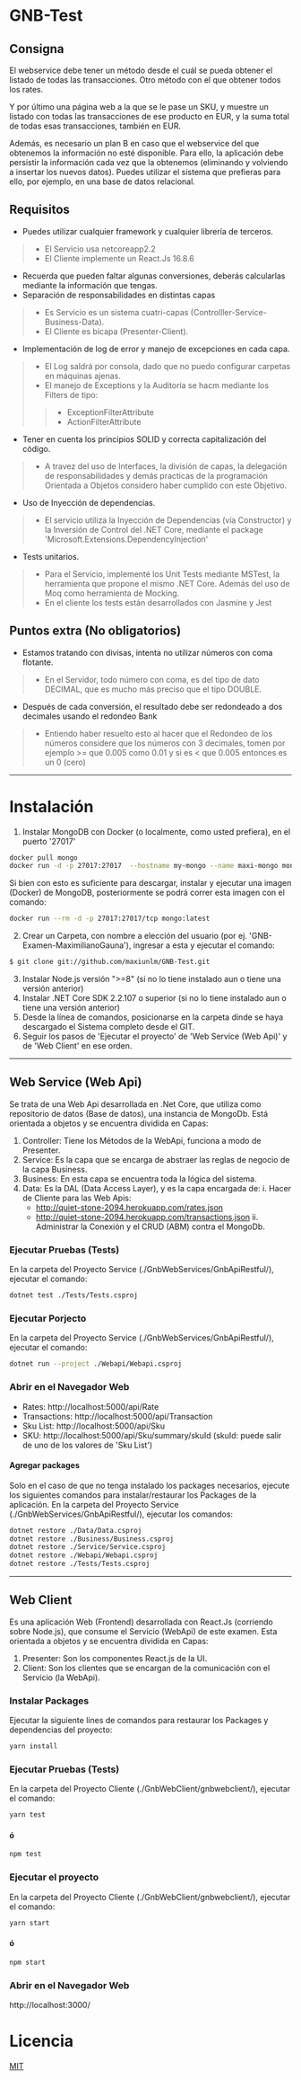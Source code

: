 # GNB-Test
## Consigna

El webservice debe tener un método desde el cuál se pueda obtener el listado de todas las transacciones. Otro método con el que obtener todos los rates.

Y por último una página web a la que se le pase un SKU, y muestre un listado con todas las transacciones de ese producto en EUR, y la suma total de todas esas transacciones, también en EUR.

Además, es necesario un plan B en caso que el webservice del que obtenemos la información no esté disponible. Para ello, la aplicación debe persistir la información cada vez que la obtenemos (eliminando y volviendo a insertar los nuevos datos). Puedes utilizar el sistema que prefieras para ello, por ejemplo, en una base de datos relacional.

## Requisitos

 * Puedes utilizar cualquier framework y cualquier librería de terceros.
  >* El Servicio usa netcoreapp2.2
  >* El Cliente implemente un React.Js 16.8.6 
 * Recuerda que pueden faltar algunas conversiones, deberás calcularlas mediante la información que tengas.
 * Separación de responsabilidades en distintas capas
  >* Es Servicio  es un sistema cuatri-capas (Controlller-Service-Business-Data).
  >* El Cliente es bicapa (Presenter-Client).
 * Implementación de log de error y manejo de excepciones en cada capa.
  >* El Log saldrá por consola, dado que no puedo configurar carpetas en máquinas ajenas.
  >* El manejo de Exceptions y la Auditoría se hacm mediante los Filters de tipo:
  >>* ExceptionFilterAttribute
  >>* ActionFilterAttribute
 * Tener en cuenta los principios SOLID y correcta capitalización del código.
  >* A travez del uso de Interfaces, la división de capas, la delegación de responsabilidades y demás practicas de la programación Orientada a Objetos considero haber cumplido con este Objetivo.
 * Uso de Inyección de dependencias.
  >* El servicio utiliza la Inyección de Dependencias (vía Constructor) y la Inversión de Control del .NET Core, mediante el package 'Microsoft.Extensions.DependencyInjection'
 * Tests unitarios.
  >* Para el Servicio, implementé los Unit Tests mediante MSTest, la herramienta que propone el mismo .NET Core. Además del uso de Moq como herramienta de Mocking.
  >* En el cliente los tests están desarrollados con Jasmine y Jest  

## Puntos extra (No obligatorios)

 * Estamos tratando con divisas, intenta no utilizar números con coma flotante.
  >* En el Servidor, todo número con coma, es del tipo de dato DECIMAL, que es mucho más preciso que el tipo DOUBLE.
 * Después de cada conversión, el resultado debe ser redondeado a dos decimales usando el redondeo Bank
  >* Entiendo haber resuelto esto al hacer que el Redondeo de los números considere que los números con 3 decimales, tomen por ejemplo >= que 0.005 como 0.01 y si es < que 0.005 entonces es un 0 (cero)

--------------------------------------------------------------------------------------------------------------------

# Instalación

 1. Instalar MongoDB con Docker (o localmente, como usted prefiera), en el puerto '27017'
```bash
docker pull mongo
docker run -d -p 27017:27017  --hostname my-mongo --name maxi-mongo mongo
```

Si bien con esto  es suficiente para descargar, instalar y ejecutar una imagen (Docker) de MongoDB, posteriormente se podrá correr esta imagen con el comando:

```bash
docker run --rm -d -p 27017:27017/tcp mongo:latest
```

 2. Crear un Carpeta, con nombre a elección del usuario (por ej. 'GNB-Examen-MaximilianoGauna'), ingresar a esta y ejecutar el comando:
```bash
$ git clone git://github.com/maxiunlm/GNB-Test.git
```
 3. Instalar Node.js versión ">=8" (si no lo tiene instalado aun o tiene una versión anterior)
 4. Instalar .NET Core SDK 2.2.107 o superior (si no lo tiene instalado aun o tiene una versión anterior)
 5. Desde la línea de comandos, posicionarse en la carpeta dinde se haya descargado el Sistema completo desde el GIT.
 6. Seguir los pasos de 'Ejecutar el proyecto' de 'Web Service (Web Api)' y de 'Web Client' en ese orden.

----------------------------------------------------------------------------------------------------------

## Web Service (Web Api)

Se trata de una Web Api desarrollada en .Net Core, que utiliza como repositorio de datos (Base de datos), una instancia de MongoDb.
Está orientada a objetos y se encuentra dividida en Capas:
 1. Controller: Tiene los Métodos de la WebApi, funciona a modo de Presenter.
 2. Service: Es la capa que se encarga de abstraer las reglas de negocio de la capa Business.
 3. Business: En esta capa se encuentra toda la lógica del sistema.
 4. Data: Es la DAL (Data Access Layer), y es la capa encargada de:
  i. Hacer de Cliente para las Web Apis:
    * http://quiet-stone-2094.herokuapp.com/rates.json
    * http://quiet-stone-2094.herokuapp.com/transactions.json
  ii. Administrar la Conexión y el CRUD (ABM) contra el MongoDb.

### Ejecutar Pruebas (Tests)
En la carpeta del Proyecto Service (./GnbWebServices/GnbApiRestful/), ejecutar el comando:

```bash
dotnet test ./Tests/Tests.csproj
```
 
### Ejecutar Porjecto
En la carpeta del Proyecto Service (./GnbWebServices/GnbApiRestful/), ejecutar el comando:

```bash
dotnet run --project ./Webapi/Webapi.csproj
```

### Abrir en el Navegador Web
  * Rates: http://localhost:5000/api/Rate
  * Transactions: http://localhost:5000/api/Transaction
  * Sku List: http://localhost:5000/api/Sku
  * SKU: http://localhost:5000/api/Sku/summary/skuId (skuId: puede salir de uno de los valores de 'Sku List')
  
#### Agregar packages
Solo en el caso de que no tenga instalado los packages necesarios, ejecute los siguientes comandos para instalar/restaurar los Packages de la aplicación.
En la carpeta del Proyecto Service (./GnbWebServices/GnbApiRestful/), ejecutar los comandos:

```bash
dotnet restore ./Data/Data.csproj
dotnet restore ./Business/Business.csproj
dotnet restore ./Service/Service.csproj
dotnet restore ./Webapi/Webapi.csproj
dotnet restore ./Tests/Tests.csproj 
```

----------------------------------------------------------------------------------------------------------

## Web Client

Es una aplicación Web (Frontend) desarrollada con React.Js (corriendo sobre Node.js), que consume el Servicio (WebApi) de este examen.
Esta orientada a objetos y se encuentra dividida en Capas:
 1. Presenter: Son los componentes React.js de la UI.
 2. Client: Son los clientes que se encargan de la comunicación con el Servicio (la WebApi).
 
### Instalar Packages
Ejecutar la siguiente lines de comandos para restaurar los Packages y dependencias del proyecto:

```bash
yarn install
```

### Ejecutar Pruebas (Tests)
En la carpeta del Proyecto Cliente (./GnbWebClient/gnbwebclient/), ejecutar el comando:

```bash
yarn test
```
#### ó
```bash
npm test
```

### Ejecutar el proyecto
En la carpeta del Proyecto Cliente (./GnbWebClient/gnbwebclient/), ejecutar el comando:
 
```bash
yarn start
```
#### ó
```bash
npm start
```

### Abrir en el Navegador Web
http://localhost:3000/
 
# Licencia
[MIT](https://choosealicense.com/licenses/mit/)
